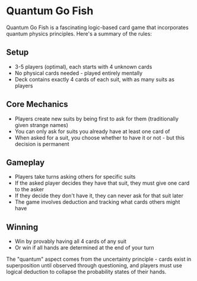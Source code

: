 # Quantum Go Fish

Quantum Go Fish is a fascinating logic-based card game that incorporates quantum physics
principles. Here's a summary of the rules:

## Setup

- 3-5 players (optimal), each starts with 4 unknown cards
- No physical cards needed - played entirely mentally
- Deck contains exactly 4 cards of each suit, with as many suits as players

## Core Mechanics

- Players create new suits by being first to ask for them (traditionally given strange
names)
- You can only ask for suits you already have at least one card of
- When asked for a suit, you choose whether to have it or not - but this decision is
permanent

## Gameplay

- Players take turns asking others for specific suits
- If the asked player decides they have that suit, they must give one card to the asker
- If they decide they don't have it, they can never ask for that suit later
- The game involves deduction and tracking what cards others might have

## Winning

- Win by provably having all 4 cards of any suit
- Or win if all hands are determined at the end of your turn

The "quantum" aspect comes from the uncertainty principle - cards exist in superposition
until observed through questioning, and players must use logical deduction to collapse the
probability states of their hands.
